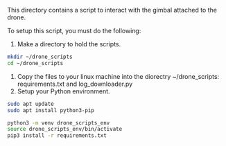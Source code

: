 This directory contains a script to interact with the gimbal attached to the drone.

To setup this script, you must do the following:
1. Make a directory to hold the scripts.
```sh
mkdir ~/drone_scripts
cd ~/drone_scripts
```
1. Copy the files to your linux machine into the diorectry ~/drone_scripts: requirements.txt and log_downloader.py
2. Setup your Python environment.
```sh
sudo apt update
sudo apt install python3-pip

python3 -m venv drone_scripts_env
source drone_scripts_env/bin/activate
pip3 install -r requirements.txt
```
